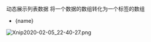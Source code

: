 动态展示列表数据
将一个数据的数组转化为一个标签的数组

<ul>
<li>{name}</li>
</ul>

![Xnip2020-02-05_22-40-27.png](http://ww1.sinaimg.cn/large/005NUwyggy1gblwl5qfr4j30js0mw0tw.jpg)
